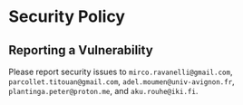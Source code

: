 # Security Policy

## Reporting a Vulnerability

Please report security issues to `mirco.ravanelli@gmail.com`, `parcollet.titouan@gmail.com`, `adel.moumen@univ-avignon.fr`, `plantinga.peter@proton.me`, and `aku.rouhe@iki.fi`.
